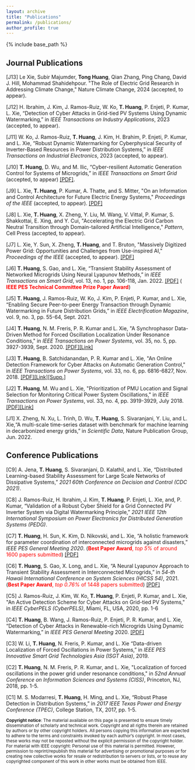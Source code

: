 ```yaml
---
layout: archive
title: "Publications"
permalink: /publications/
author_profile: true
---
```

{% include base_path %}

## Journal Publications
[J13] Le Xie, Subir Majumder, **Tong Huang**, Qian Zhang, Ping Chang, David J. Hill, Mohammad Shahidehpour. "The Role of Electric Grid Research in Addressing Climate Change," Nature Climate Change, 2024 (accepted, to appear).

[J12] H. Ibrahim, J. Kim, J. Ramos-Ruiz, W. Ko, **T. Huang**, P. Enjeti, P. Kumar, L. Xie, “Detection of Cyber Attacks in Grid-tied PV Systems Using Dynamic Watermarking,” in *IEEE Transactions on Industry Applications*, 2023 (accepted, to appear).

[J11] W. Ko, J. Ramos-Ruiz, **T. Huang**, J. Kim, H. Brahim, P. Enjeti, P. Kumar, and L. Xie, “Robust Dynamic Watermarking for Cyberphysical Security of Inverter-Based Resources in Power Distribution Systems,” in *IEEE Transactions on Industrial Electronics*, 2023 (accepted, to appear).

[J10] **T. Huang**, D. Wu, and M. Ilic, “Cyber-resilient Automatic Generation Control for Systems of Microgrids,” in *IEEE Transactions on Smart Grid* (accepted, to appear) [[PDF]](https://arxiv.org/abs/2208.11163).

[J9] L. Xie, **T. Huang**, P. Kumar, A. Thatte, and S. Mitter, "On an Information and Control 
Architecture for Future Electric Energy Systems," *Proceedings of the IEEE* (accepted, to appear). [[PDF]](https://arxiv.org/pdf/2206.00160.pdf)

[J8] L. Xie, **T. Huang**, X. Zheng, Y. Liu, M. Wang, V. Vittal, P. Kumar, S. Shakkottai, E. Xing, and Y. Cui, "Accelerating the Electric Grid Carbon Neutral Transition through Domain-tailored Artificial Intelligence," *Pattern*, Cell Press (accepted, to appear).

[J7] L. Xie, Y. Sun, X. Zheng, **T. Huang**, and T. Bruton, "Massively Digitized Power Grid: Opportunities and Challenges from Use-inspired AI," *Proceedings of the IEEE* (accepted, to appear). [[PDF]](https://arxiv.org/pdf/2205.05180.pdf)

[J6] **T. Huang**, S. Gao, and L. Xie, “Transient Stability Assessment of Networked Microgrids Using Neural Lyapunov Methods,” in *IEEE Transactions on Smart Grid*, vol. 13, no. 1, pp. 106-118, Jan. 2022. [[PDF]](https://arxiv.org/pdf/2012.01333.pdf) (<span style="color:red"> **IEEE PES Technical Committee Prize Paper Award**</span>)

[J5] **T. Huang**, J. Ramos-Ruiz, W. Ko, J. Kim, P. Enjeti, P. Kumar, and L. Xie, “Enabling Secure Peer-to-peer Energy Transaction through Dynamic Watermarking in Future Distribution Grids,” in *IEEE Electrification Magazine*, vol. 9, no. 3, pp. 55-64, Sept. 2021.

[J4] **T. Huang**, N. M. Freris, P. R. Kumar and L. Xie, "A Synchrophasor Data-Driven Method for Forced Oscillation Localization Under Resonance Conditions," in *IEEE Transactions on Power Systems*, vol. 35, no. 5, pp. 3927-3939, Sept. 2020. [[PDF]](https://arxiv.org/pdf/1812.06363.pdf)[[Link]](https://ieeexplore.ieee.org/document/9043670)

[J3] **T. Huang**, B. Satchidanandan, P. R. Kumar and L. Xie, "An Online Detection Framework for Cyber Attacks on Automatic Generation Control," in *IEEE Transactions on Power Systems*, vol. 33, no. 6, pp. 6816-6827, Nov. 2018. [[PDF]](https://arxiv.org/pdf/1712.06417)[[Link]](https://ieeexplore.ieee.org/document/8345676)[[Supp.]](https://thuang-power.github.io/files/four-area-system.pdf)

[J2] **T. Huang**, M. Wu and L. Xie, "Prioritization of PMU Location and Signal Selection for Monitoring Critical Power System Oscillations," in *IEEE Transactions on Power Systems*, vol. 33, no. 4, pp. 3919-3929, July 2018. [[PDF]](https://thuang-power.github.io/files/Journal1_FINAL.pdf)[[Link]](https://ieeexplore.ieee.org/document/8116598)

[J1] X. Zheng, N. Xu, L. Trinh, D. Wu, **T. Huang**, S. Sivaranjani, Y. Liu, and L. Xie,“A multi-scale time-series dataset with benchmark for machine learning in decarbonized energy grids,” in *Scientific Data*, Nature Publication Group, Jun. 2022.

## Conference Publications
[C9] A. Jena, **T. Huang**, S. Sivaranjani, D. Kalathil, and L. Xie, “Distributed Learning-based Stability Assessment for Large Scale Networks of Dissipative Systems,” *2021 60th Conference on Decision and Control (CDC 2021)*.

[C8] J. Ramos-Ruiz, H. Ibrahim, J. Kim, **T. Huang**, P. Enjeti, L. Xie, and, P. Kumar, “Validation of a Robust Cyber Shield for a Grid Connected PV Inverter System via Digital Watermarking Principle,” *2021 IEEE 12th International Symposium on Power Electronics for Distributed Generation Systems (PEDG)*.

[C7] **T. Huang**, H. Sun, K. Kim, D. Nikovski, and L. Xie, “A holistic framework for parameter coordination of interconnected microgrids against disasters,” *IEEE PES General Meeting 2020*. (<span style="color:red">**Best Paper Award**, *top 5%* of around 1600 papers submitted</span>) [[PDF]](https://arxiv.org/abs/2006.13840)

[C6] **T. Huang**, S. Gao, X. Long, and L. Xie, “A Neural Lyapunov Approach to Transient Stability Assessment in Interconnected Microgrids,” in *54-th Hawaii International Conference on System Sciences (HICSS 54)*, 2021. (<span style="color:red">**Best Paper Award**, *top 0.76%* of 1448 papers submitted</span>) [[PDF]](https://scholarspace.manoa.hawaii.edu/bitstream/10125/71020/0327.pdf)

[C5] J. Ramos-Ruiz, J. Kim, W. Ko, **T. Huang**, P. Enjeti, P. Kumar, and L. Xie, "An Active Detection Scheme for Cyber Attacks on Grid-tied PV Systems," in *IEEE CyberPELS (CyberPELS)*, Miami, FL, USA, 2020, pp. 1-6

[C4] **T. Huang**, B. Wang, J. Ramos-Ruiz, P. Enjeti, P. R. Kumar, and L. Xie, “Detection of Cyber Attacks in Renewable-rich Microgrids Using Dynamic Watermarking,” in *IEEE PES General Meeting* 2020. [[PDF]](https://arxiv.org/pdf/2011.12990.pdf)

[C3] W. Li, **T. Huang**, N. Freris, P. Kumar, and L. Xie “Data-driven Localization of Forced Oscillations in Power Systems,” in *IEEE PES Innovative Smart Grid Technologies Asia (ISGT Asia)*, 2019.

[C2] **T. Huang**, N. M. Freris, P. R. Kumar, and L. Xie, "Localization of forced oscillations in the power grid under resonance conditions," in *52nd Annual Conference on Information Sciences and Systems (CISS)*, Princeton, NJ, 2018, pp. 1-5.

[C1] M. S. Modarresi, **T. Huang**, H. Ming, and L. Xie, “Robust Phase Detection in Distribution Systems,” in *2017 IEEE Texas Power and Energy Conference (TPEC)*, College Station, TX, 2017, pp. 1-5.


<sub>**Copyright notice**: The material available on this page is presented to ensure timely dissemination of scholarly and technical work. Copyright and all rigths therein are retained by authors or by other copyright holders. All persons copying this information are expected to adhere to the terms and constraints invoked by each author’s copyright. In most cases, these works may not be reposted without the explicit permission of the copyright holder.
For material with IEEE copyright: Personal use of this material is permitted. However, permission to reprint/republish this material for advertising or promotional purposes or for creating new collective works for resale or redistribution to servers or lists, or to reuse any copyrighted component of this work in other works must be obtained from IEEE.</sub>
